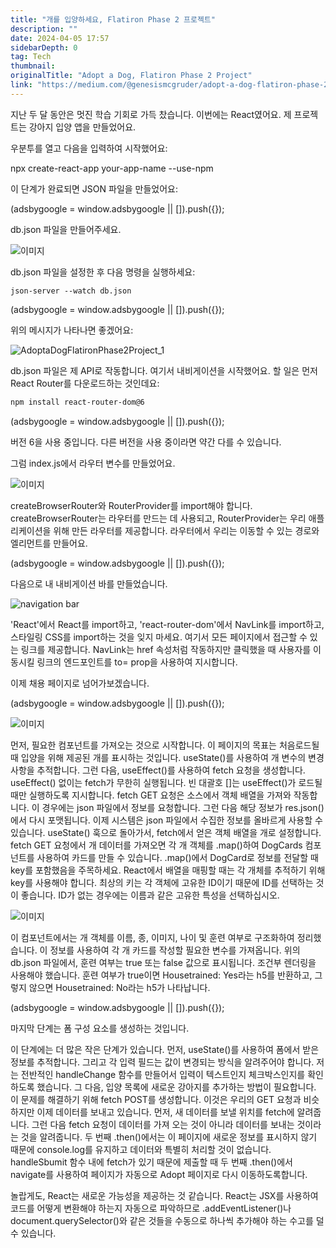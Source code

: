 ```yaml
---
title: "개를 입양하세요, Flatiron Phase 2 프로젝트"
description: ""
date: 2024-04-05 17:57
sidebarDepth: 0
tag: Tech
thumbnail: 
originalTitle: "Adopt a Dog, Flatiron Phase 2 Project"
link: "https://medium.com/@genesismcgruder/adopt-a-dog-flatiron-phase-2-project-178328665141"
---
```



지난 두 달 동안은 멋진 학습 기회로 가득 찼습니다. 이번에는 React였어요. 제 프로젝트는 강아지 입양 앱을 만들었어요.

우분투를 열고 다음을 입력하여 시작했어요:

npx create-react-app your-app-name --use-npm

이 단계가 완료되면 JSON 파일을 만들었어요:

<!-- ui-log 수평형 -->
<ins class="adsbygoogle"
  style="display:block"
  data-ad-client="ca-pub-4877378276818686"
  data-ad-slot="9743150776"
  data-ad-format="auto"
  data-full-width-responsive="true"></ins>
<component is="script">
(adsbygoogle = window.adsbygoogle || []).push({});
</component>

db.json 파일을 만들어주세요.

![이미지](./img/AdoptaDogFlatironPhase2Project_0.png)

db.json 파일을 설정한 후 다음 명령을 실행하세요:

```
json-server --watch db.json
```

<!-- ui-log 수평형 -->
<ins class="adsbygoogle"
  style="display:block"
  data-ad-client="ca-pub-4877378276818686"
  data-ad-slot="9743150776"
  data-ad-format="auto"
  data-full-width-responsive="true"></ins>
<component is="script">
(adsbygoogle = window.adsbygoogle || []).push({});
</component>

위의 메시지가 나타나면 좋겠어요:

![AdoptaDogFlatironPhase2Project_1](./img/AdoptaDogFlatironPhase2Project_1.png)

db.json 파일은 제 API로 작동합니다. 여기서 내비게이션을 시작했어요. 할 일은 먼저 React Router를 다운로드하는 것인데요:

```bash
npm install react-router-dom@6
```

<!-- ui-log 수평형 -->
<ins class="adsbygoogle"
  style="display:block"
  data-ad-client="ca-pub-4877378276818686"
  data-ad-slot="9743150776"
  data-ad-format="auto"
  data-full-width-responsive="true"></ins>
<component is="script">
(adsbygoogle = window.adsbygoogle || []).push({});
</component>

버전 6을 사용 중입니다. 다른 버전을 사용 중이라면 약간 다를 수 있습니다.

그럼 index.js에서 라우터 변수를 만들었어요.

![이미지](./img/AdoptaDogFlatironPhase2Project_2.png)

createBrowserRouter와 RouterProvider를 import해야 합니다. createBrowserRouter는 라우터를 만드는 데 사용되고, RouterProvider는 우리 애플리케이션을 위해 만든 라우터를 제공합니다. 라우터에서 우리는 이동할 수 있는 경로와 엘리먼트를 만들어요.

<!-- ui-log 수평형 -->
<ins class="adsbygoogle"
  style="display:block"
  data-ad-client="ca-pub-4877378276818686"
  data-ad-slot="9743150776"
  data-ad-format="auto"
  data-full-width-responsive="true"></ins>
<component is="script">
(adsbygoogle = window.adsbygoogle || []).push({});
</component>

다음으로 내 내비게이션 바를 만들었습니다.

![navigation bar](./img/AdoptaDogFlatironPhase2Project_3.png)

'React'에서 React를 import하고, 'react-router-dom'에서 NavLink를 import하고, 스타일링 CSS를 import하는 것을 잊지 마세요. 여기서 모든 페이지에서 접근할 수 있는 링크를 제공합니다. NavLink는 href 속성처럼 작동하지만 클릭했을 때 사용자를 이동시킬 링크의 엔드포인트를 to= prop을 사용하여 지시합니다.

이제 채용 페이지로 넘어가보겠습니다.

<!-- ui-log 수평형 -->
<ins class="adsbygoogle"
  style="display:block"
  data-ad-client="ca-pub-4877378276818686"
  data-ad-slot="9743150776"
  data-ad-format="auto"
  data-full-width-responsive="true"></ins>
<component is="script">
(adsbygoogle = window.adsbygoogle || []).push({});
</component>

![이미지](./img/AdoptaDogFlatironPhase2Project_4.png)

먼저, 필요한 컴포넌트를 가져오는 것으로 시작합니다. 이 페이지의 목표는 처음로드될 때 입양을 위해 제공된 개를 표시하는 것입니다. useState()를 사용하여 개 변수의 변경 사항을 추적합니다. 그런 다음, useEffect()를 사용하여 fetch 요청을 생성합니다. useEffect() 없이는 fetch가 무한히 실행됩니다. 빈 대괄호 []는 useEffect()가 로드될 때만 실행하도록 지시합니다. fetch GET 요청은 소스에서 객체 배열을 가져와 작동합니다. 이 경우에는 json 파일에서 정보를 요청합니다. 그런 다음 해당 정보가 res.json()에서 다시 포맷됩니다. 이제 시스템은 json 파일에서 수집한 정보를 올바르게 사용할 수 있습니다. useState() 훅으로 돌아가서, fetch에서 얻은 객체 배열을 개로 설정합니다. fetch GET 요청에서 개 데이터를 가져오면 각 개 객체를 .map()하여 DogCards 컴포넌트를 사용하여 카드를 만들 수 있습니다. .map()에서 DogCard로 정보를 전달할 때 key를 포함했음을 주목하세요. React에서 배열을 매핑할 때는 각 개체를 추적하기 위해 key를 사용해야 합니다. 최상의 키는 각 객체에 고유한 ID이기 때문에 ID를 선택하는 것이 좋습니다. ID가 없는 경우에는 이름과 같은 고유한 특성을 선택하십시오.

![이미지](./img/AdoptaDogFlatironPhase2Project_5.png)

이 컴포넌트에서는 개 객체를 이름, 종, 이미지, 나이 및 훈련 여부로 구조화하여 정리했습니다. 이 정보를 사용하여 각 개 카드를 작성할 필요한 변수를 가져옵니다. 위의 db.json 파일에서, 훈련 여부는 true 또는 false 값으로 표시됩니다. 조건부 렌더링을 사용해야 했습니다. 훈련 여부가 true이면 Housetrained: Yes라는 h5를 반환하고, 그렇지 않으면 Housetrained: No라는 h5가 나타납니다.

<!-- ui-log 수평형 -->
<ins class="adsbygoogle"
  style="display:block"
  data-ad-client="ca-pub-4877378276818686"
  data-ad-slot="9743150776"
  data-ad-format="auto"
  data-full-width-responsive="true"></ins>
<component is="script">
(adsbygoogle = window.adsbygoogle || []).push({});
</component>

마지막 단계는 폼 구성 요소를 생성하는 것입니다.

이 단계에는 더 많은 작은 단계가 있습니다. 먼저, useState()를 사용하여 폼에서 받은 정보를 추적합니다. 그리고 각 입력 필드는 값이 변경되는 방식을 알려주어야 합니다. 저는 전반적인 handleChange 함수를 만들어서 입력이 텍스트인지 체크박스인지를 확인하도록 했습니다. 그 다음, 입양 목록에 새로운 강아지를 추가하는 방법이 필요합니다. 이 문제를 해결하기 위해 fetch POST를 생성합니다. 이것은 우리의 GET 요청과 비슷하지만 이제 데이터를 보내고 있습니다. 먼저, 새 데이터를 보낼 위치를 fetch에 알려줍니다. 그런 다음 fetch 요청이 데이터를 가져 오는 것이 아니라 데이터를 보내는 것이라는 것을 알려줍니다. 두 번째 .then()에서는 이 페이지에 새로운 정보를 표시하지 않기 때문에 console.log를 유지하고 데이터와 특별히 처리할 것이 없습니다. handleSbumit 함수 내에 fetch가 있기 때문에 제출할 때 두 번째 .then()에서 navigate를 사용하여 페이지가 자동으로 Adopt 페이지로 다시 이동하도록합니다.

놀랍게도, React는 새로운 가능성을 제공하는 것 같습니다. React는 JSX를 사용하여 코드를 어떻게 변환해야 하는지 자동으로 파악하므로 .addEventListener()나 document.querySelector()와 같은 것들을 수동으로 하나씩 추가해야 하는 수고를 덜 수 있습니다.